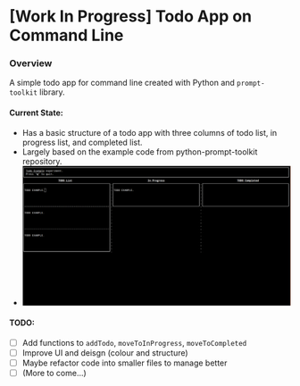# [Work In Progress] Todo App on Command Line

### Overview
A simple todo app for command line created with Python and `prompt-toolkit` library.

#### Current State:
* Has a basic structure of a todo app with three columns of todo list, in progress list, and completed list.
* Largely based on the example code from python-prompt-toolkit repository.
* ![](./todo-initial.png)

#### TODO:
* [ ] Add functions to `addTodo`, `moveToInProgress`, `moveToCompleted`
* [ ] Improve UI and deisgn (colour and structure)
* [ ] Maybe refactor code into smaller files to manage better
* [ ] (More to come...)
